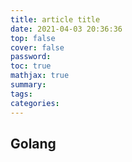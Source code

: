 ```yaml
---
title: article title
date: 2021-04-03 20:36:36
top: false
cover: false
password:
toc: true
mathjax: true
summary:
tags:
categories:
---
```


## Golang
